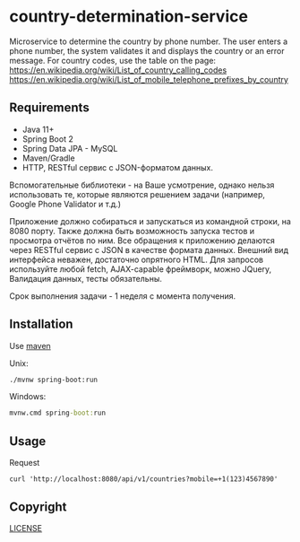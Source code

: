 # country-determination-service

Microservice to determine the country by phone number.
The user enters a phone number, the system validates it and displays the country or an error message.
For country codes, use the table on the page:
https://en.wikipedia.org/wiki/List_of_country_calling_codes
https://en.wikipedia.org/wiki/List_of_mobile_telephone_prefixes_by_country

## Requirements

- Java 11+
- Spring Boot 2
- Spring Data JPA - MySQL
- Maven/Gradle
- HTTP, RESTful сервис с JSON-форматом данных.

Вспомогательные библиотеки - на Ваше усмотрение, однако нельзя использовать те,
которые являются решением задачи (например, Google Phone Validator и т.д.)

Приложение должно собираться и запускаться из командной строки, на 8080 порту.
Также должна быть возможность запуска тестов и просмотра отчётов по ним.
Все обращения к приложению делаются через RESTful сервис с JSON в качестве формата данных.
Внешний вид интерфейса неважен, достаточно опрятного HTML.
Для запросов используйте любой fetch, AJAX-capable фреймворк, можно JQuery,
Валидация данных, тесты обязательны.

Срок выполнения задачи - 1 неделя с момента получения.

## Installation

Use [maven](https://maven.apache.org/users/index.html)

Unix:

```bash
./mvnw spring-boot:run
```

Windows:

```cmd
mvnw.cmd spring-boot:run
```

## Usage

Request

```
curl 'http://localhost:8080/api/v1/countries?mobile=+1(123)4567890'
```

## Copyright

[LICENSE](https://choosealicense.com/licenses/mit/)